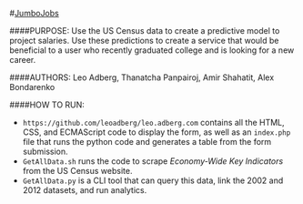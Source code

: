 #[JumboJobs](http://leo.adberg.com)

####PURPOSE:
Use the US Census data to create a predictive model to project salaries. Use these
predictions to create a service that would be beneficial to a user who recently graduated
college and is looking for a new career. 

####AUTHORS:
Leo Adberg, Thanatcha Panpairoj, Amir Shahatit, Alex Bondarenko

####HOW TO RUN:
 - `https://github.com/leoadberg/leo.adberg.com` contains all the HTML, CSS, and ECMAScript code to display the form, as well as an `index.php` file that runs the python code and generates a table from the form submission.
 - `GetAllData.sh` runs the code to scrape *Economy-Wide Key Indicators* from the US Census website.
 - `GetAllData.py` is a CLI tool that can query this data, link the 2002 and 2012 datasets, and run analytics.
